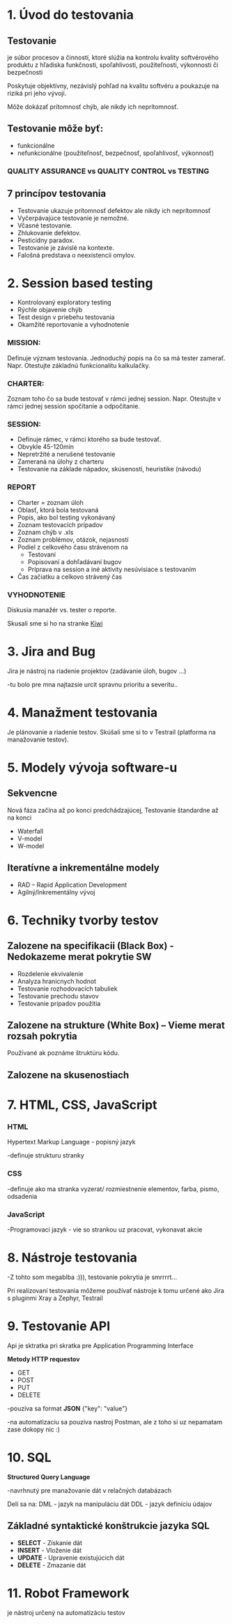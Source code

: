 # 1. Úvod do testovania

## Testovanie

je súbor procesov a činností, ktoré slúžia na kontrolu kvality softvérového produktu z hľadiska funkčnosti, spoľahlivosti, použiteľnosti, výkonnosti či bezpečnosti

Poskytuje objektívny, nezávislý pohľad na kvalitu softvéru a poukazuje na riziká pri jeho vývoji.

Môže dokázať prítomnosť chýb, ale nikdy ich neprítomnosť.


## Testovanie môže byť:
- funkcionálne
- nefunkcionálne (použiteľnosť, bezpečnosť, spoľahlivosť, výkonnosť)


### QUALITY ASSURANCE vs QUALITY CONTROL vs TESTING


## 7 princípov testovania

- Testovanie ukazuje prítomnosť defektov ale nikdy ich neprítomnosť
- Vyčerpávajúce testovanie je nemožné.
- Včasné testovanie.
- Zhlukovanie defektov.
- Pesticídny paradox.
- Testovanie je závislé na kontexte.
- Falošná predstava o neexistencii omylov.

# 2. Session based testing

- Kontrolovaný exploratory testing
- Rýchle objavenie chýb
- Test design v priebehu testovania
- Okamžité reportovanie a vyhodnotenie


### MISSION:
   Definuje význam testovania. Jednoduchý popis na čo sa má tester zamerať. Napr. Otestujte základnú funkcionalitu kalkulačky.

### CHARTER:
   Zoznam toho čo sa bude testovať v rámci jednej session. Napr. Otestujte v rámci jednej session spočítanie a odpočítanie.

### SESSION:
- Definuje rámec, v rámci ktorého sa bude testovať.
- Obvykle 45-120min
- Nepretržité a nerušené testovanie
- Zameraná na úlohy z charteru
- Testovanie na základe nápadov, skúseností, heuristike (návodu)

### REPORT
-	Charter = zoznam úloh
-	Oblasť, ktorá bola testovaná
-	Popis, ako bol testing vykonávaný
-	Zoznam testovacích prípadov
-	Zoznam chýb v .xls
-	Zoznam problémov, otázok, nejasností
-	Podiel z celkového času strávenom na
	- Testovaní
	- Popisovaní a dohľadávaní bugov
	- Príprava na session a iné aktivity nesúvisiace s testovaním
-	Čas začiatku a celkovo strávený čas

### VYHODNOTENIE
   Diskusia manažér vs. tester o reporte.


Skusali sme si ho na stranke [Kiwi](https://www.kiwi.com)


# 3. Jira and Bug

Jira je nástroj na riadenie projektov (zadávanie úloh, bugov ...)

-tu bolo pre mna najtazsie urcit spravnu prioritu a severitu..

# 4. Manažment testovania

Je plánovanie a riadenie testov. Skúšali sme si to v Testrail (platforma na manažovanie testov).

# 5. Modely vývoja software-u

## Sekvencne

Nová fáza začína až po konci predchádzajúcej, Testovanie štandardne až na konci

- Waterfall
- V-model
- W-model

## Iteratívne a inkrementálne modely

- RAD – Rapid Application Development
- Agilný/Inkrementálny vývoj

# 6. Techniky tvorby testov

## Zalozene na specifikacii (Black Box) - Nedokazeme merat pokrytie SW

- Rozdelenie ekvivalenie
- Analyza hranicnych hodnot
- Testovanie rozhodovacích tabuliek
- Testovanie prechodu stavov
- Testovanie prípadov použitia

## Zalozene na strukture (White Box) – Vieme merat rozsah pokrytia

Používané ak poznáme štruktúru kódu.

## Zalozene na skusenostiach

# 7. HTML, CSS, JavaScript

### HTML

Hypertext Markup Language - popisný jazyk

-definuje strukturu stranky

### CSS

-definuje ako ma stranka vyzerat/ rozmiestnenie elementov, farba, pismo, odsadenia

### JavaScript

-Programovaci jazyk - vie so strankou uz pracovat, vykonavat akcie

# 8. Nástroje testovania

-Z tohto som megablba :))), testovanie pokrytia je smrrrrt...

Pri realizovaní testovania môžeme používať nástroje k tomu určené ako Jira s pluginmi Xray a Zephyr, Testrail

# 9. Testovanie API

Api je sktratka pri skratka pre Application Programming Interface

**Metody HTTP requestov**

- GET
- POST
- PUT
- DELETE

-pouziva sa format **JSON** {"key": "value"}

-na automatizaciu sa pouziva nastroj Postman, ale z toho si uz nepamatam zase dokopy nic :)

# 10. SQL

**Structured Query Language**

-navrhnutý pre manažovanie dát v relačných databázach

Delí sa na:
DML - jazyk na manipuláciu dát
DDL - jazyk definíciu údajov

## Základné syntaktické konštrukcie jazyka SQL

- **SELECT** - Získanie dát
- **INSERT** - Vloženie dát
- **UPDATE** - Upravenie existujúcich dát
- **DELETE** - Zmazanie dát

# 11. Robot Framework

je nástroj určený na automatizáciu testov
